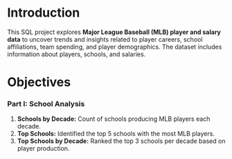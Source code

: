 # Introduction
This SQL project explores **Major League Baseball (MLB) player and salary data** to uncover trends and insights related to player careers, school affiliations, team spending, and player demographics. The dataset includes information about players, schools, and salaries.


# Objectives
### Part I: School Analysis
1. **Schools by Decade:** Count of schools producing MLB players each decade.
2. **Top Schools:** Identified the top 5 schools with the most MLB players.
3. **Top Schools by Decade:** Ranked the top 3 schools per decade based on player production.

